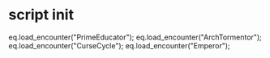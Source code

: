 # script init
eq.load_encounter("PrimeEducator");
eq.load_encounter("ArchTormentor");
eq.load_encounter("CurseCycle");
eq.load_encounter("Emperor");
